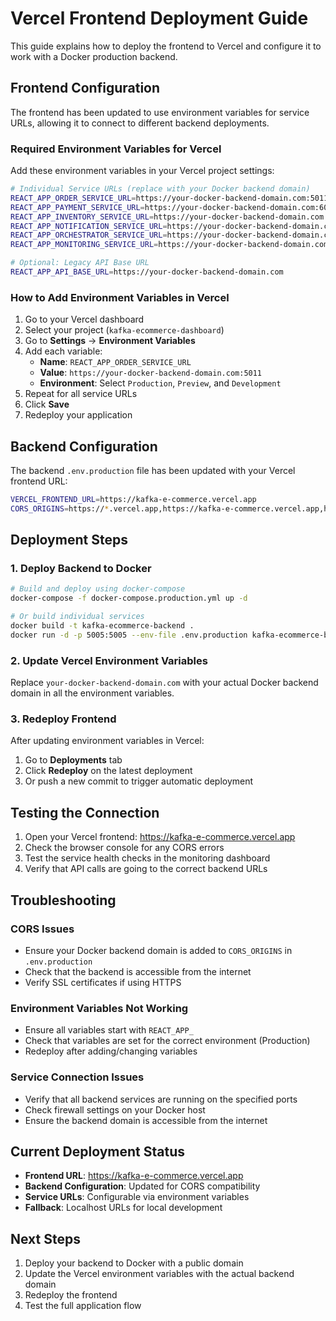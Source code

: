 # Vercel Frontend Deployment Guide

This guide explains how to deploy the frontend to Vercel and configure it to work with a Docker production backend.

## Frontend Configuration

The frontend has been updated to use environment variables for service URLs, allowing it to connect to different backend deployments.

### Required Environment Variables for Vercel

Add these environment variables in your Vercel project settings:

```bash
# Individual Service URLs (replace with your Docker backend domain)
REACT_APP_ORDER_SERVICE_URL=https://your-docker-backend-domain.com:5011
REACT_APP_PAYMENT_SERVICE_URL=https://your-docker-backend-domain.com:6002
REACT_APP_INVENTORY_SERVICE_URL=https://your-docker-backend-domain.com:5003
REACT_APP_NOTIFICATION_SERVICE_URL=https://your-docker-backend-domain.com:5004
REACT_APP_ORCHESTRATOR_SERVICE_URL=https://your-docker-backend-domain.com:5005
REACT_APP_MONITORING_SERVICE_URL=https://your-docker-backend-domain.com:5005

# Optional: Legacy API Base URL
REACT_APP_API_BASE_URL=https://your-docker-backend-domain.com
```

### How to Add Environment Variables in Vercel

1. Go to your Vercel dashboard
2. Select your project (`kafka-ecommerce-dashboard`)
3. Go to **Settings** → **Environment Variables**
4. Add each variable:
   - **Name**: `REACT_APP_ORDER_SERVICE_URL`
   - **Value**: `https://your-docker-backend-domain.com:5011`
   - **Environment**: Select `Production`, `Preview`, and `Development`
5. Repeat for all service URLs
6. Click **Save**
7. Redeploy your application

## Backend Configuration

The backend `.env.production` file has been updated with your Vercel frontend URL:

```bash
VERCEL_FRONTEND_URL=https://kafka-e-commerce.vercel.app
CORS_ORIGINS=https://*.vercel.app,https://kafka-e-commerce.vercel.app,http://localhost:3000
```

## Deployment Steps

### 1. Deploy Backend to Docker

```bash
# Build and deploy using docker-compose
docker-compose -f docker-compose.production.yml up -d

# Or build individual services
docker build -t kafka-ecommerce-backend .
docker run -d -p 5005:5005 --env-file .env.production kafka-ecommerce-backend
```

### 2. Update Vercel Environment Variables

Replace `your-docker-backend-domain.com` with your actual Docker backend domain in all the environment variables.

### 3. Redeploy Frontend

After updating environment variables in Vercel:

1. Go to **Deployments** tab
2. Click **Redeploy** on the latest deployment
3. Or push a new commit to trigger automatic deployment

## Testing the Connection

1. Open your Vercel frontend: https://kafka-e-commerce.vercel.app
2. Check the browser console for any CORS errors
3. Test the service health checks in the monitoring dashboard
4. Verify that API calls are going to the correct backend URLs

## Troubleshooting

### CORS Issues
- Ensure your Docker backend domain is added to `CORS_ORIGINS` in `.env.production`
- Check that the backend is accessible from the internet
- Verify SSL certificates if using HTTPS

### Environment Variables Not Working
- Ensure all variables start with `REACT_APP_`
- Check that variables are set for the correct environment (Production)
- Redeploy after adding/changing variables

### Service Connection Issues
- Verify that all backend services are running on the specified ports
- Check firewall settings on your Docker host
- Ensure the backend domain is accessible from the internet

## Current Deployment Status

- **Frontend URL**: https://kafka-e-commerce.vercel.app
- **Backend Configuration**: Updated for CORS compatibility
- **Service URLs**: Configurable via environment variables
- **Fallback**: Localhost URLs for local development

## Next Steps

1. Deploy your backend to Docker with a public domain
2. Update the Vercel environment variables with the actual backend domain
3. Redeploy the frontend
4. Test the full application flow